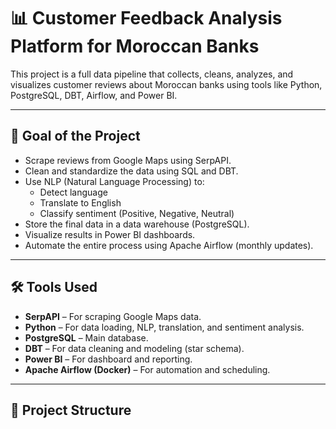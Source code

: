 # 📊 Customer Feedback Analysis Platform for Moroccan Banks

This project is a full data pipeline that collects, cleans, analyzes, and visualizes customer reviews about Moroccan banks using tools like Python, PostgreSQL, DBT, Airflow, and Power BI.

---

## 🧠 Goal of the Project

- Scrape reviews from Google Maps using SerpAPI.
- Clean and standardize the data using SQL and DBT.
- Use NLP (Natural Language Processing) to:
  - Detect language
  - Translate to English
  - Classify sentiment (Positive, Negative, Neutral)
- Store the final data in a data warehouse (PostgreSQL).
- Visualize results in Power BI dashboards.
- Automate the entire process using Apache Airflow (monthly updates).

---

## 🛠 Tools Used

- **SerpAPI** – For scraping Google Maps data.
- **Python** – For data loading, NLP, translation, and sentiment analysis.
- **PostgreSQL** – Main database.
- **DBT** – For data cleaning and modeling (star schema).
- **Power BI** – For dashboard and reporting.
- **Apache Airflow (Docker)** – For automation and scheduling.

---

## 📁 Project Structure

